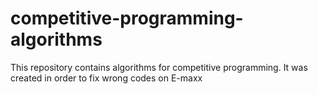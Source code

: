 # competitive-programming-algorithms
This repository contains algorithms for competitive programming. It was created in order to fix wrong codes on E-maxx
